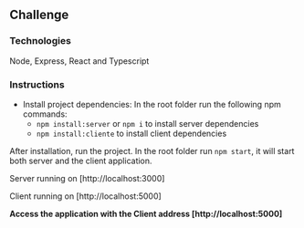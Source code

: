 ## Challenge

### Technologies

Node, Express, React and Typescript

### Instructions

- Install project dependencies: In the root folder run the following npm commands:
  - `npm install:server` or `npm i` to install server dependencies
  - `npm install:cliente` to install client dependencies

After installation, run the project.
In the root folder run `npm start`, it will start both server and the client application.

Server running on [http://localhost:3000]

Client running on [http://localhost:5000]

**Access the application with the Client address [http://localhost:5000]**

